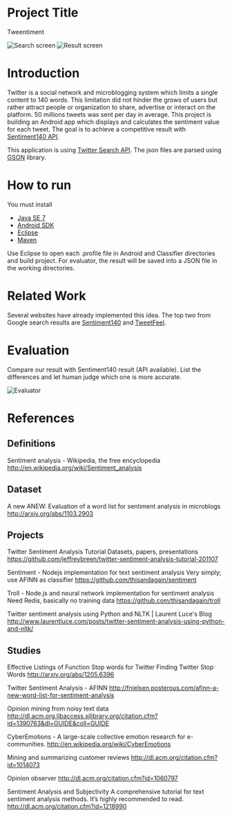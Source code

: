 # Project Title
Tweentiment

![Search screen](http://i.imgur.com/wMGfa.png)
![Result screen](http://i.imgur.com/IYZGt.png)

# Introduction
Twitter is a social network and microblogging system which limits a single content to 140 words. This limitation did not hinder the grows of users but rather attract people or organization to share, advertise or interact on the platform. 50 millions tweets was sent per day in average.
This project is building an Android app which displays and calculates the sentiment value for each tweet. The goal is to achieve a competitive result with [Sentiment140 API](http://help.sentiment140.com/api).

This application is using [Twitter Search API](https://dev.twitter.com/docs/api/1/get/search). The json files are parsed using [GSON](http://code.google.com/p/google-gson/) library.

# How to run
You must install
* [Java SE 7](http://www.oracle.com/technetwork/java/javase/downloads/index.html)
* [Android SDK](http://developer.android.com/sdk/index.html)
* [Eclipse](http://www.eclipse.org/downloads/)
* [Maven](http://maven.apache.org/eclipse-plugin.html)

Use Eclipse to open each .profile file in Android and Classifier directories and build project. For evaluator, the result will be saved into a JSON file in the working directories.

# Related Work
Several websites have already implemented this idea. The top two from Google search results are [Sentiment140](http://www.sentiment140.com/) and [TweetFeel](http://www.tweetfeel.com/).

# Evaluation
Compare our result with Sentiment140 result (API available). List the differences and let human judge which one is more accurate.

![Evaluator](http://i.imgur.com/UnGSP.png)

# References
## Definitions
Sentiment analysis - Wikipedia, the free encyclopedia
<http://en.wikipedia.org/wiki/Sentiment_analysis>

## Dataset
A new ANEW: Evaluation of a word list for sentiment analysis in microblogs
<http://arxiv.org/abs/1103.2903>

## Projects
Twitter Sentiment Analysis Tutorial
Datasets, papers, presentations
<https://github.com/jeffreybreen/twitter-sentiment-analysis-tutorial-201107>

Sentiment - Nodejs implementation for text sentiment analysis
Very simply; use AFINN as classifier
<https://github.com/thisandagain/sentiment>

Troll - Node.js and neural network implementation for sentiment analysis
Need Redis, basically no training data
<https://github.com/thisandagain/troll>

Twitter sentiment analysis using Python and NLTK | Laurent Luce's Blog
<http://www.laurentluce.com/posts/twitter-sentiment-analysis-using-python-and-nltk/>

## Studies
Effective Listings of Function Stop words for Twitter
Finding Twitter Stop Words
<http://arxiv.org/abs/1205.6396>

Twitter Sentiment Analysis - AFINN
<http://fnielsen.posterous.com/afinn-a-new-word-list-for-sentiment-analysis>

Opinion mining from noisy text data
<http://dl.acm.org.libaccess.sjlibrary.org/citation.cfm?id=1390763&dl=GUIDE&coll=GUIDE>

CyberEmotions - A large-scale collective emotion research for e-communities.
<http://en.wikipedia.org/wiki/CyberEmotions>

Mining and summarizing customer reviews
<http://dl.acm.org/citation.cfm?id=1014073>

Opinion observer
<http://dl.acm.org/citation.cfm?id=1060797>

Sentiment Analysis and Subjectivity
A comprehensive tutorial for text sentiment analysis methods. It’s highly recommended to read.
<http://dl.acm.org/citation.cfm?id=1218990>